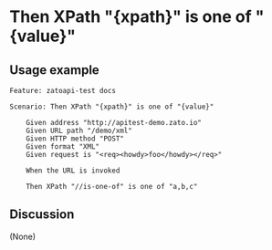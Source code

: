 
Then XPath "{xpath}" is one of "{value}"
=============================================================================================================

Usage example
-------------

```
Feature: zatoapi-test docs

Scenario: Then XPath "{xpath}" is one of "{value}"

    Given address "http://apitest-demo.zato.io"
    Given URL path "/demo/xml"
    Given HTTP method "POST"
    Given format "XML"
    Given request is "<req><howdy>foo</howdy></req>"

    When the URL is invoked

    Then XPath "//is-one-of" is one of "a,b,c"
```

Discussion
----------

(None)